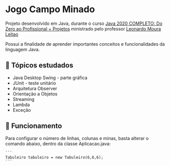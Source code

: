 <h1>Jogo Campo Minado</h1>

Projeto desenvolvido em Java, durante o curso [Java 2020 COMPLETO: Do Zero ao Profissional + Projetos](https://www.udemy.com/course/fundamentos-de-programacao-com-java) ministrado pelo professor [Leonardo Moura Leitao](https://www.udemy.com/user/leonardomouraleitao/)

<p>Possui a finalidade de aprender importantes conceitos e funcionalidades da linguagem Java.</p>

<h2>🔖 Tópicos estudados</h2>

- Java Desktop Swing - parte gráfica
- JUnit - teste unitário
- Arquitetura Observer
- Orientação a Objetos
- Streaming
- Lambda
- Exceção


<h2>🚀 Funcionamento</h2>

Para configurar o número de linhas, colunas e minas, basta alterar o comando abaixo, dentro da classe Aplicacao.java:
	
	```
	Tabuleiro tabuleiro = new Tabuleiro(6,6,6);
	```
